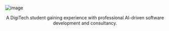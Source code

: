 ![image](https://github.com/user-attachments/assets/2ba8be30-39e1-4f7e-9f79-3c9d10916732)


<p align="center">A DigiTech student gaining experience with professional AI-driven software development and consultancy.</p>
